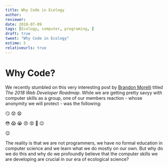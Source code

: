 ```yaml
---
title: Why Code in Ecology
author:
reviewer:
date: 2018-07-09
tags: [Ecology, computer, programing, ]
draft: true
tweet: "Why Code in Ecology"
estime: 5
relativeurls: true
---
```


# Why Code?

We recently stumbled on this very interesting post by
[Brandon Morelli](https://codeburst.io/the-2018-web-developer-roadmap-826b1b806e8d)
titled *The 2018 Web Developer Roadmap*.
While we are getting pretty savyy with computer skills as a group, one of our
members reaction - whose anonymity we will protect - was the following:

:smirk:
:worried:
:anguished:
<!-- -->
:flushed:
:scream:
:sob:
:angry:
:rage:
:triumph:
:neutral_face:
<!-- -->
:relieved:

<!-- No need to explain that he wasn’t thrilled. -->

The reality is that we are not programmers, we have no formal education in
computer science and we learn what we do mostly on our own. But why do we do
this and why do we profoundly believe that the computer skills we are developing
are crucial in our era of ecological science?

